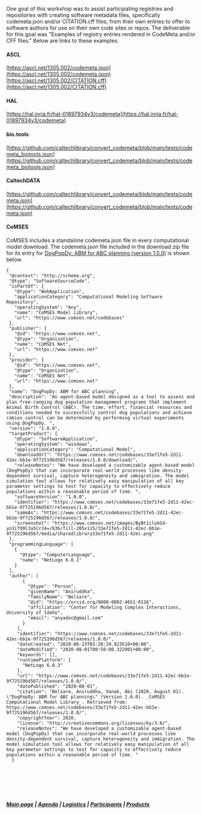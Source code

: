 One goal of this workshop was to assist participating registries and repositories with creating software metadata files, specifically codemeta.json and/or CITATION.cff files, from their own entries to offer to software authors for use on their own code sites or repos. The deliverable for this goal was "Examples of registry entries rendered in CodeMeta and/or CFF files." Below are links to these examples. 

#### ASCL
[https://ascl.net/1305.002/codemeta.json](https://ascl.net/1305.002/codemeta.json)   
[https://ascl.net/1305.002/CITATION.cff](https://ascl.net/1305.002/CITATION.cff)

#### HAL
[https://hal.inria.fr/hal-01897934v3/codemeta](https://hal.inria.fr/hal-01897934v3/codemeta)

#### bio.tools
[https://github.com/caltechlibrary/convert_codemeta/blob/main/tests/codemeta_biotools.json](https://github.com/caltechlibrary/convert_codemeta/blob/main/tests/codemeta_biotools.json)

#### CaltechDATA
[https://github.com/caltechlibrary/convert_codemeta/blob/main/tests/codemeta.json](https://github.com/caltechlibrary/convert_codemeta/blob/main/tests/codemeta.json)

#### CoMSES
CoMSES includes a standalone codemeta.json file in every computational model download. The codemeta.json file included in the download zip file for its entry for [DogPopDy: ABM for ABC planning (version 1.0.0)](https://www.comses.net/codebases/33e71fe5-2d11-42ec-bb1e-9f725196d567/releases/1.0.0/) is shown below.   


    {   
     "@context": "http://schema.org",   
     "@type": "SoftwareSourceCode",  
     "isPartOf": {   
       "@type": "WebApplication",   
       "applicationCategory": "Computational Modeling Software Repository",   
       "operatingSystem": "Any",   
       "name": "CoMSES Model Library",   
       "url": "https://www.comses.net/codebases"   
     },   
     "publisher": {   
       "@id": "https://www.comses.net",   
       "@type": "Organization",   
       "name": "CoMSES Net",   
       "url": "https://www.comses.net"   
     },   
     "provider": {   
       "@id": "https://www.comses.net",   
       "@type": "Organization",   
       "name": "CoMSES Net",   
       "url": "https://www.comses.net"   
     },   
     "name": "DogPopDy: ABM for ABC planning",   
     "description": "An agent-based model designed as a tool to assess and plan free-ranging dog population management programs that implement Animal Birth Control (ABC). The time, effort, financial resources and conditions needed to successfully control dog populations and achieve rabies control can be determined by performing virtual experiments using DogPopDy. ",   
     "version": "1.0.0",   
     "targetProduct": {   
       "@type": "SoftwareApplication",   
       "operatingSystem": "windows",   
       "applicationCategory": "Computational Model",   
       "downloadUrl": "https://www.comses.net/codebases/33e71fe5-2d11-42ec-bb1e-9f725196d567/releases/1.0.0/download/",   
       "releaseNotes": "We have developed a customizable agent-based model (DogPopDy) that can incorporate real-world processes like density-dependent survival, capture heterogeneity and immigration. The model simulation tool allows for relatively easy manipulation of all key parameter settings to test for capacity to effectively reduce populations within a reasonable period of time. ",   
       "softwareVersion": "1.0.0",   
       "identifier": "https://www.comses.net/codebases/33e71fe5-2d11-42ec-bb1e-9f725196d567/releases/1.0.0/",   
       "sameAs": "https://www.comses.net/codebases/33e71fe5-2d11-42ec-bb1e-9f725196d567/releases/1.0.0/",   
       "screenshot": "https://www.comses.net/images/ByBt1clokGd-yn3ifQ9l3a5Cr24=/636/fill-205x115/33e71fe5-2d11-42ec-bb1e-9f725196d567/media/sharedlibrary33e71fe5-2d11-42ec.png"   
     },   
     "programmingLanguage": [   
       {   
         "@type": "ComputerLanguage",   
         "name": "NetLogo 6.0.1"   
       }   
     ],   
     "author": [   
          {   
            "@type": "Person",   
            "givenName": "Aniruddha",   
            "familyName": "Belsare",   
            "@id": "https://orcid.org/0000-0002-4651-0116",   
            "affiliation": "Center for Modeling Complex Interactions, University of Idaho",   
            "email": "anyadoc@gmail.com"   
          }   
        ],   
        "identifier": "https://www.comses.net/codebases/33e71fe5-2d11-42ec-bb1e-9f725196d567/releases/1.0.0/",   
        "dateCreated": "2020-06-23T03:20:29.923510+00:00",   
        "dateModified": "2020-08-01T00:50:00.322901+00:00",   
        "keywords": [],   
        "runtimePlatform": [   
          "NetLogo 6.0.3"   
        ],   
        "url": "https://www.comses.net/codebases/33e71fe5-2d11-42ec-bb1e-9f725196d567/releases/1.0.0/",   
        "datePublished": "2020-08-01",   
        "citation": "Belsare, Aniruddha, Vanak, Abi (2020, August 01). \"DogPopDy: ABM for ABC planning\" (Version 1.0.0). _CoMSES Computational Model Library_. Retrieved from: https://www.comses.net/codebases/33e71fe5-2d11-42ec-bb1e-9f725196d567/releases/1.0.0/",   
        "copyrightYear": 2020,   
        "license": "http://creativecommons.org/licenses/by/3.0/",   
        "releaseNotes": "We have developed a customizable agent-based model (DogPopDy) that can incorporate real-world processes like density-dependent survival, capture heterogeneity and immigration. The model simulation tool allows for relatively easy manipulation of all key parameter settings to test for capacity to effectively reduce populations within a reasonable period of time. "   
      }   





&nbsp; &nbsp;   
&nbsp; &nbsp;    
&nbsp; &nbsp;    
&nbsp; &nbsp; 
##### [Main page](https://asclnet.github.io/SWRegistryWorkshop/) | [Agenda](https://asclnet.github.io/SWRegistryWorkshop/Agenda.html) | [Logistics](https://asclnet.github.io/SWRegistryWorkshop/Logistics.html) | [Participants](https://asclnet.github.io/SWRegistryWorkshop/Participants.html) | [Products](https://asclnet.github.io/SWRegistryWorkshop/Products/Products.html)   
